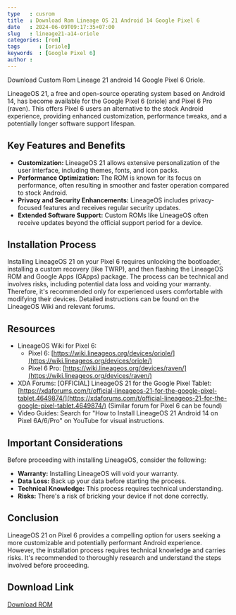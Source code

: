 ```yaml
---
type   : cusrom
title  : Download Rom Lineage OS 21 Android 14 Google Pixel 6
date   : 2024-06-09T09:17:35+07:00
slug   : lineage21-a14-oriole
categories: [rom]
tags      : [oriole]
keywords  : [Google Pixel 6]
author : 
---
```


Download Custom Rom Lineage 21 android 14 Google Pixel 6 Oriole.

LineageOS 21, a free and open-source operating system based on Android 14, has become available for the Google Pixel 6 (oriole) and Pixel 6 Pro (raven). This offers Pixel 6 users an alternative to the stock Android experience, providing enhanced customization, performance tweaks, and a potentially longer software support lifespan.

## Key Features and Benefits

* **Customization:** LineageOS 21 allows extensive personalization of the user interface, including themes, fonts, and icon packs.
* **Performance Optimization:** The ROM is known for its focus on performance, often resulting in smoother and faster operation compared to stock Android.
* **Privacy and Security Enhancements:** LineageOS includes privacy-focused features and receives regular security updates.
* **Extended Software Support:** Custom ROMs like LineageOS often receive updates beyond the official support period for a device.

## Installation Process

Installing LineageOS 21 on your Pixel 6 requires unlocking the bootloader, installing a custom recovery (like TWRP), and then flashing the LineageOS ROM and Google Apps (GApps) package. The process can be technical and involves risks, including potential data loss and voiding your warranty. Therefore, it's recommended only for experienced users comfortable with modifying their devices. Detailed instructions can be found on the LineageOS Wiki and relevant forums.

## Resources

* LineageOS Wiki for Pixel 6:
    * Pixel 6: [https://wiki.lineageos.org/devices/oriole/](https://wiki.lineageos.org/devices/oriole/)
    * Pixel 6 Pro: [https://wiki.lineageos.org/devices/raven/](https://wiki.lineageos.org/devices/raven/)
* XDA Forums: [OFFICIAL] LineageOS 21 for the Google Pixel Tablet: [https://xdaforums.com/t/official-lineageos-21-for-the-google-pixel-tablet.4649874/](https://xdaforums.com/t/official-lineageos-21-for-the-google-pixel-tablet.4649874/) (Similar forum for Pixel 6 can be found)
* Video Guides: Search for "How to Install LineageOS 21 Android 14 on Pixel 6A/6/Pro" on YouTube for visual instructions.

## Important Considerations

Before proceeding with installing LineageOS, consider the following:

* **Warranty:** Installing LineageOS will void your warranty.
* **Data Loss:** Back up your data before starting the process.
* **Technical Knowledge:** This process requires technical understanding.
* **Risks:** There's a risk of bricking your device if not done correctly.

## Conclusion

LineageOS 21 on Pixel 6 provides a compelling option for users seeking a more customizable and potentially performant Android experience. However, the installation process requires technical knowledge and carries risks. It's recommended to thoroughly research and understand the steps involved before proceeding.


## Download Link
[Download ROM](https://t.me/wahyu6070files/396?single)
